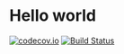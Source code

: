 Hello world
=======

[![codecov.io](https://codecov.io/github/codecov-test/php-2/coverage.svg?branch=master)](https://codecov.io/github/codecov-test/php-2?branch=master)
[![Build Status](https://secure.travis-ci.org/codecov/codecov-python.svg?branch=master)](http://travis-ci.org/codecov/codecov-python)
